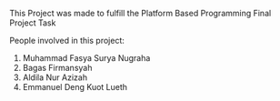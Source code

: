 This Project was made to fulfill the Platform Based Programming Final Project Task

People involved in this project:
1. Muhammad Fasya Surya Nugraha
2. Bagas Firmansyah
3. Aldila Nur Azizah
4. Emmanuel Deng Kuot Lueth
